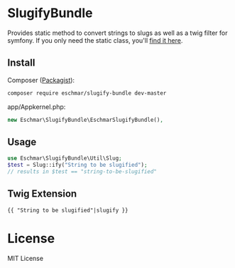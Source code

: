 # SlugifyBundle
Provides static method to convert strings to slugs as well as a twig filter for symfony. If you only need the static class, you'll [find it here](Util/Slug.php).

## Install
Composer (<a href="https://packagist.org/packages/eschmar/slugify-bundle" target="_blank">Packagist</a>):
```sh
composer require eschmar/slugify-bundle dev-master
```

app/Appkernel.php:
```php
new Eschmar\SlugifyBundle\EschmarSlugifyBundle(),
```

## Usage
```php
use Eschmar\SlugifyBundle\Util\Slug;
$test = Slug::ify("String to be slugified");
// results in $test == "string-to-be-slugified"
```

## Twig Extension
```twig
{{ "String to be slugified"|slugify }}
```

# License
MIT License